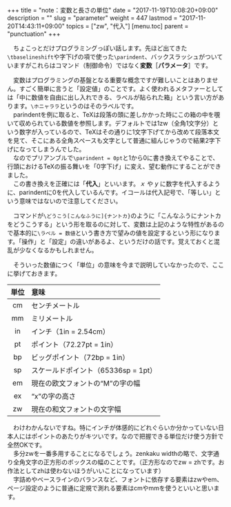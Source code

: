 +++
title = "note：変数と長さの単位"
date = "2017-11-19T10:08:20+09:00"
description = ""
slug = "parameter"
weight = 447
lastmod = "2017-11-20T14:43:11+09:00"
topics = ["zw", "代入"]
[menu.toc]
    parent = "punctuation"
+++

&#x3000;ちょこっとだけプログラミングっぽい話します。先ほど出てきた`\tbaselineshift`や字下げの項で使った`\parindent`、バックスラッシュがついていますがこれらはコマンド（制御命令）ではなく**変数**［**パラメータ**］です。

　変数はプログラミングの基盤となる重要な概念ですが難しいことはありません。すごく簡単に言うと「設定値」のことです。よく使われるメタファーとしては「中に数値を自由に出し入れできる、ラベルが貼られた箱」という言い方があります。`\ホニャララ`というのはそのラベルです。  
　parindentを例に取ると、TeXは段落の頭に差しかかった時にこの箱の中を覗いて収められている数値を参照します。デフォルトでは1zw（全角1文字分）という数字が入っているので、TeXはその通りに1文字下げてから改めて段落本文を見て、そこにある全角スペースも文字として普通に組んじゃうので結果2字下げになってしまうんでした。  
　なのでプリアンブルで`\parindent = 0pt`と1から0に書き換えてやることで、行頭におけるTeXの振る舞いを「0字下げ」に変え、望む動作にすることができました。  
　この書き換えを正確には「**代入**」といいます。_ｘ_ や _y_ に数字を代入するように、parindentに0を代入しているんです。イコールは代入記号で、「等しい」という意味ではないので注意してください。

　コマンドが`\どうこう[こんなふうに]{ナントカ}`のように「こんなふうにナントカをどうこうする」という形を取るのに対して、変数は上記のような特性があるので基本的に`\ラベル = 数値`という書き方で望みの値を設定するという形になります。「操作」と「設定」の違いがあるよ、というだけの話です。覚えておくと混乱が少なくなるかもしれません。

　そういった数値につく「単位」の意味を今まで説明していなかったので、ここに挙げておきます。

|単位|意味|
|:-:|:--|
|cm|センチメートル|
|mm|ミリメートル|
|in|インチ（1in = 2.54cm）|
|pt|ポイント（72.27pt = 1in）|
|bp|ビッグポイント（72bp = 1in）|
|sp|スケールドポイント（65336sp = 1pt）|
|em|現在の欧文フォントの“M”の字の幅|
|ex|“x”の字の高さ|
|zw|現在の和文フォントの文字幅|

　わけわかんないですね。特にインチが体感的にどれぐらいか分かっていない日本人にはポイントのあたりがキツいです。なので把握できる単位だけ使う方針で全然OKです。  
　多分zwを一番多用することになるでしょう。zenkaku widthの略で、文字通り全角文字の正方形のボックスの幅のことです。（正方形なのでzw = zhです。お作法としてzhは使わないほうがいいことになっています）  
　字詰めやベースラインのバランスなど、フォントに依存する要素はzwやem、ページ設定のように普通に定規で測れる要素はcmやmmを使うといいと思います。
